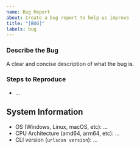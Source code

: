 ```yaml
---
name: Bug Report
about: Create a bug report to help us improve
title: "[BUG]"
labels: bug
---
```


<!--
Thank you for taking the time to report a bug.
Please check other open issues in this repository before submitting to avoid duplicates.
-->

### Describe the Bug

A clear and concise description of what the bug is.

### Steps to Reproduce

- ...

## System Information

- OS (Windows, Linux, macOS, etc): ...
- CPU Architecture (amd64, arm64, etc): ...
- CLI version (`urlscan version`): ...
